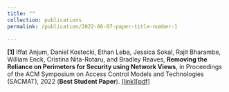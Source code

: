```yaml
---
title: ""
collection: publications
permalink: /publication/2022-06-07-paper-title-number-1

---
```

**[1]** Iffat Anjum, Daniel Kostecki, Ethan Leba, Jessica Sokal, Rajit Bharambe, William Enck, Cristina Nita-Rotaru, and Bradley Reaves, **Removing the Reliance on Perimeters for Security using Network Views**, in Proceedings of the ACM Symposium on Access Control Models and Technologies (SACMAT), 2022 (**Best  Student Paper**). [[link]](https://dl.acm.org/doi/10.1145/3532105.3535029)[[pdf]](http://ianjum.github.io/files/1.pdf)
